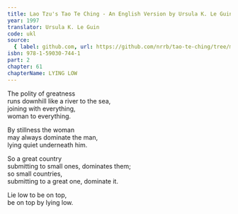 ```yaml
---
title: Lao Tzu's Tao Te Ching - An English Version by Ursula K. Le Guin
year: 1997
translator: Ursula K. Le Guin
code: ukl
source:
  { label: github.com, url: https://github.com/nrrb/tao-te-ching/tree/master }
isbn: 978-1-59030-744-1
part: 2
chapter: 61
chapterName: LYING LOW
---
```


The polity of greatness  
runs downhill like a river to the sea,  
joining with everything,  
woman to everything.

By stillness the woman  
may always dominate the man,  
lying quiet underneath him.

So a great country  
submitting to small ones, dominates them;  
so small countries,  
submitting to a great one, dominate it.

Lie low to be on top,  
be on top by lying low.
